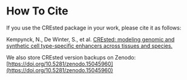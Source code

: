 # How To Cite

If you use the CREsted package in your work, please cite it as follows:

Kempynck, N., De Winter, S., et al. [CREsted: modeling genomic and synthetic cell type-specific enhancers across tissues and species.](https://www.biorxiv.org/content/10.1101/2025.04.02.646812v1)

We also store CREsted version backups on Zenodo: [https://doi.org/10.5281/zenodo.15045960](https://doi.org/10.5281/zenodo.15045960)
